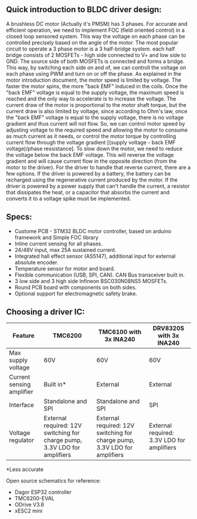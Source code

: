 ## Quick introduction to BLDC driver design:
A brushless DC motor (Actually it's PMSM) has 3 phases. For accurate and efficient operation, we need to implement FOC (field oriented control) in a closed loop sensored system. This way the voltage on each phase can be controlled precisely based on the angle of the motor.
The most popular circuit to operate a 3 phase motor is a 3 half-bridge system. each half bridge consists of 2 MOSFETs - high side connected to V+ and low side to GND. The source side of both MOSFETs is connected and forms a bridge. This way, by switching each side on and of, we can controll the voltage on each phase using PWM and turn on or off the phase.
As explained in the motor introduction document, the motor speed is limited by voltage. The faster the motor spins, the more "back EMF" induced in the coils. Once the "back EMF" voltage is equal to the supply voltage, the maximum speed is reached and the only way to accelerate is to increase the voltage. The current draw of the motor is proportional to the motor shaft torque, but the current draw is also limited by voltage, since according to Ohm's law, once the "back EMF" voltage is equal to the supply voltage, there is no voltage gradient and thus current will not flow. So, we can control motor speed by adjusting voltage to the required speed and allowing the motor to consume as much current as it needs, or control the motor torque by controlling current flow through the voltage gradient [(supply voltage - back EMF voltage)/phase ressistance].
To slow down the motor, we need to reduce the voltage below the back EMF voltage. This will reverse the voltage gradient and will cause current flow in the opposite direction (from the motor to the driver). For the driver to handle that reverse current, there are a few options. If the driver is powered by a battery, the battery can be recharged using the regenerative current produced by the motor. If the driver is powered by a power supply that can't handle the current, a resistor that dissipates the heat, or a capacitor that absorbs the current and converts it to a voltage spike must be implemented.

## Specs:
- Custome PCB - STM32 BLDC motor controller, based on arduino framework and Simple FOC library
- Inline current sensing for all phases.
- 24/48V input, max 25A sustained current.
- Integrated hall effect sensor (AS5147), additional input for external absolute encoder. 
- Temperature sensor for motor and board.
- Flexible communication (USB, SPI, CAN). CAN Bus transceiver built in.
- 3 low side and 3 high side Infineon BSC030N08NS5 MOSFETs.
- Round PCB board with components on both sides.
- Optional support for electromagnetic safety brake.

## Choosing a driver IC:

| Feature  | TMC6200 | TMC6100 with 3x INA240 | DRV8320S with 3x INA240 |
| ------------- | ------------- | ------------- | ------------- |
| Max supply voltage | 60V | 60V | 60V |
| Current sensing amplifier | Built in* | External | External |
| Interface | Standalone and SPI | Standalone and SPI | SPI |
| Voltage regulator | External required: 12V switching for charge pump, 3.3V LDO for amplifiers | External required: 12V switching for charge pump, 3.3V LDO for amplifiers | External required: 3.3V LDO for amplifiers |

*Less accurate

Open source schematics for reference:
- Dagor ESP32 controller
- TMC6200-EVAL
- ODrive V3.6
- xESC2 mini
